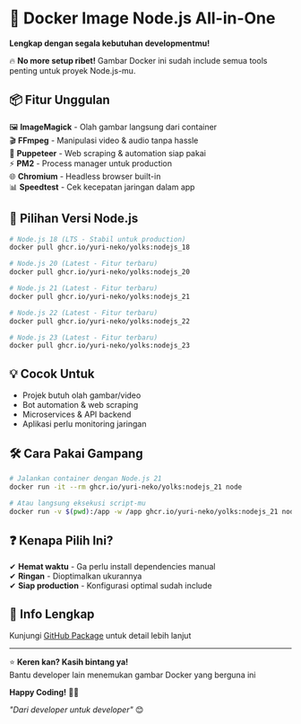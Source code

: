 # 🐳 **Docker Image Node.js All-in-One**  
**Lengkap dengan segala kebutuhan developmentmu!**  

🔥 **No more setup ribet!** Gambar Docker ini sudah include semua tools penting untuk proyek Node.js-mu.  

## 📦 **Fitur Unggulan**  

🖼️ **ImageMagick** - Olah gambar langsung dari container  
🎬 **FFmpeg** - Manipulasi video & audio tanpa hassle  
🤖 **Puppeteer** - Web scraping & automation siap pakai  
⚡ **PM2** - Process manager untuk production  
🌐 **Chromium** - Headless browser built-in  
📊 **Speedtest** - Cek kecepatan jaringan dalam app  

## 🚀 **Pilihan Versi Node.js**  

```bash
# Node.js 18 (LTS - Stabil untuk production)
docker pull ghcr.io/yuri-neko/yolks:nodejs_18

# Node.js 20 (Latest - Fitur terbaru)
docker pull ghcr.io/yuri-neko/yolks:nodejs_20

# Node.js 21 (Latest - Fitur terbaru)
docker pull ghcr.io/yuri-neko/yolks:nodejs_21

# Node.js 22 (Latest - Fitur terbaru)
docker pull ghcr.io/yuri-neko/yolks:nodejs_22

# Node.js 23 (Latest - Fitur terbaru)
docker pull ghcr.io/yuri-neko/yolks:nodejs_23
```

## 💡 **Cocok Untuk**  

- Projek butuh olah gambar/video  
- Bot automation & web scraping  
- Microservices & API backend  
- Aplikasi perlu monitoring jaringan  

## 🛠️ **Cara Pakai Gampang**  

```bash
# Jalankan container dengan Node.js 21
docker run -it --rm ghcr.io/yuri-neko/yolks:nodejs_21 node

# Atau langsung eksekusi script-mu
docker run -v $(pwd):/app -w /app ghcr.io/yuri-neko/yolks:nodejs_21 node app.js
```

## ❓ **Kenapa Pilih Ini?**  

✔ **Hemat waktu** - Ga perlu install dependencies manual  
✔ **Ringan** - Dioptimalkan ukurannya  
✔ **Siap production** - Konfigurasi optimal sudah include  

## 🔗 **Info Lengkap**  
Kunjungi [GitHub Package](https://github.com/users/Yuri-Neko/packages/container/package/yolks) untuk detail lebih lanjut  

---

⭐ **Keren kan? Kasih bintang ya!**  
Bantu developer lain menemukan gambar Docker yang berguna ini  

**Happy Coding!** 🚀🐾  

*"Dari developer untuk developer"* 😊
